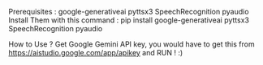 Prerequisites : google-generativeai pyttsx3 SpeechRecognition pyaudio
Install Them with this command :  pip install google-generativeai pyttsx3 SpeechRecognition pyaudio

How to Use ? 
Get Google Gemini API key, you would have to get this from https://aistudio.google.com/app/apikey and RUN ! :)
